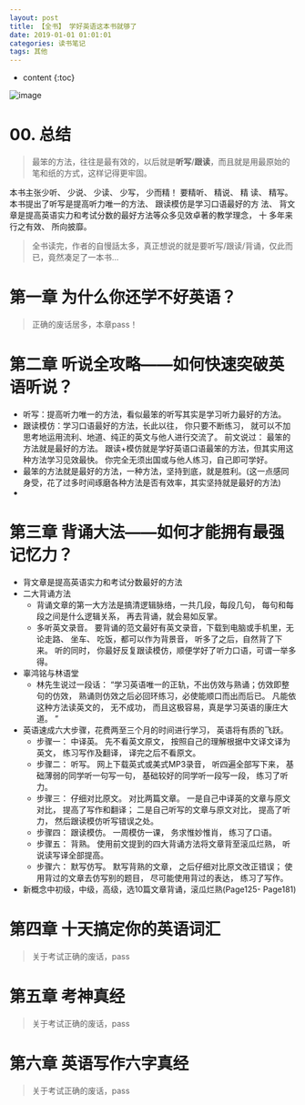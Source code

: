 ```yaml
---
layout: post
title: 【全书】 学好英语这本书就够了
date: 2019-01-01 01:01:01
categories: 读书笔记
tags: 其他
---
```

* content
{:toc}

![image](https://user-images.githubusercontent.com/18595935/63177044-0f827480-c082-11e9-8d7e-8195849e8fed.png)

# 00. 总结

> 最笨的方法，往往是最有效的，以后就是**听写**/**跟读**，而且就是用最原始的笔和纸的方式，这样记得更牢固。

本书主张少听、 少说、 少读、 少写， 少而精！ 要精听、 精说、 精
读、 精写。 本书提出了听写是提高听力唯一的方法、 跟读模仿是学习口语最好的方
法、 背文章是提高英语实力和考试分数的最好方法等众多见效卓著的教学理念， 十
多年来行之有效、 所向披靡。

> 全书读完，作者的自慢話太多，真正想说的就是要听写/跟读/背诵，仅此而已，竟然凑足了一本书...

# 第一章 为什么你还学不好英语？

> 正确的废话居多，本章pass！

# 第二章 听说全攻略——如何快速突破英语听说？

- 听写：提高听力唯一的方法，看似最笨的听写其实是学习听力最好的方法。
- 跟读模仿：学习口语最好的方法，长此以往， 你只要不断练习， 就可以不加思考地运用流利、地道、纯正的英文与他人进行交流了。 前文说过： 最笨的方法就是最好的方法。 跟读+模仿就是学好英语口语最笨的方法，但其实用这种方法学习见效最快。 你完全无须出国或与他人练习，自己即可学好。
- 最笨的方法就是最好的方法，一种方法，坚持到底，就是胜利。(这一点感同身受，花了过多时间琢磨各种方法是否有效率，其实坚持就是最好的方法)
- 

# 第三章 背诵大法——如何才能拥有最强记忆力？

- 背文章是提高英语实力和考试分数最好的方法
- 二大背诵方法
	+ 背诵文章的第一大方法是搞清逻辑脉络，一共几段，每段几句， 每句和每段之间是什么逻辑关系， 再去背诵，就会易如反掌。
	+ 多听英文录音。 要背诵的范文最好有英文录音，下载到电脑或手机里，无论走路、 坐车、 吃饭，都可以作为背景音， 听多了之后，自然背了下来。 听的同时， 你最好反复跟读模仿，顺便学好了听力口语，可谓一举多得。
- 辜鸿铭与林语堂
	+ 林先生说过一段话： “学习英语唯一的正轨，不出仿效与熟诵；仿效即整句的仿效， 熟诵则仿效之后必回环练习，必使能顺口而出而后已。 凡能依这种方法读英文的， 无不成功， 而且这极容易，真是学习英语的康庄大道。 ”
- 英语速成六大步骤，花费两至三个月的时间进行学习， 英语将有质的飞跃。
	+ 步骤一： 中译英。 先不看英文原文， 按照自己的理解根据中文译文译为英文， 练习写作及翻译， 译完之后不看原文。
	+ 步骤二： 听写。 网上下载英式或美式MP3录音， 听四遍全部写下来， 基础薄弱的同学听一句写一句， 基础较好的同学听一段写一段， 练习了听力。
	+ 步骤三： 仔细对比原文。 对比两篇文章。 一是自己中译英的文章与原文对比， 提高了写作和翻译； 二是自己听写的文章与原文对比， 提高了听力， 然后跟读模仿听写错误之处。
	+ 步骤四： 跟读模仿。 一周模仿一课， 务求惟妙惟肖， 练习了口语。
	+ 步骤五： 背熟。 使用前文提到的四大背诵方法将文章背至滚瓜烂熟， 听说读写译全部提高。
	+ 步骤六： 默写仿写。 默写背熟的文章， 之后仔细对比原文改正错误； 使用背过的文章去仿写别的题目， 尽可能使用背过的表达， 练习了写作。
- 新概念中初级，中级，高级，选10篇文章背诵，滚瓜烂熟(Page125- Page181)

# 第四章 十天搞定你的英语词汇

> 关于考试正确的废话，pass

# 第五章 考神真经

> 关于考试正确的废话，pass

# 第六章 英语写作六字真经

> 关于考试正确的废话，pass

